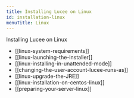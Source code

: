```yaml
---
title: Installing Lucee on Linux
id: installation-linux
menuTitle: Linux
---
```


Installing Lucee on Linux

* [[linux-system-requirements]]
* [[linux-launching-the-installer]]
* [[linux-installing-in-unattended-mode]]
* [[changing-the-user-account-lucee-runs-as]]
* [[linux-upgrade-the-JRE]]
* [[linux-installation-on-centos-linux]]
* [[preparing-your-server-linux]]
